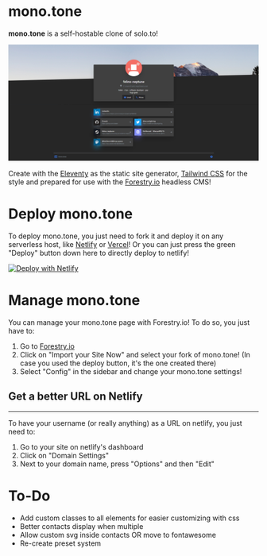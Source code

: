 # mono.tone 
**mono.tone** is a self-hostable clone of solo.to! 

![Preview](./preview.png)

Create with the [Eleventy](https://www.11ty.dev) as the static site generator, [Tailwind CSS](https://tailwindcss.com) for the style and prepared for use with the [Forestry.io](https://forestry.io) headless CMS!

# Deploy mono.tone

To deploy mono.tone, you just need to fork it and deploy it on any serverless host, like [Netlify](https://www.netlify.com) or [Vercel](https://vercel.com)!
Or you can just press the green "Deploy" button down here to directly deploy to netlify!

[![Deploy with Netlify](https://www.netlify.com/img/deploy/button.svg)](https://app.netlify.com/start/deploy?repository=https://github.com/draedr/monotone)

# Manage mono.tone
You can manage your mono.tone page with Forestry.io! To do so, you just have to:

1. Go to [Forestry.io](https://forestry.io)
2. Click on "Import your Site Now" and select your fork of mono.tone! (In case you used the deploy button, it's the one created there)
3. Select "Config" in the sidebar and change your mono.tone settings! 

## Get a better URL on Netlify
---
To have your username (or really anything) as a URL on netlify, you just need to:
1. Go to your site on netlify's dashboard
2. Click on "Domain Settings"
3. Next to your domain name, press "Options" and then "Edit"

# To-Do
- Add custom classes to all elements for easier customizing with css
- Better contacts display when multiple
- Allow custom svg inside contacts OR move to fontawesome
- Re-create preset system
